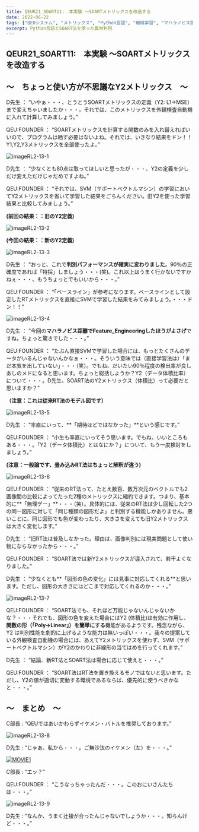 ```yaml
---
title: QEUR21_SOART11:　本実験 ～SOARTメトリックスを改造する
date: 2022-06-22
tags: ["QEUシステム", "メトリックス", "Python言語", "機械学習", "マハラノビス距離", "DX", "Blender", "SOART法", "異常判別"]
excerpt: Python言語とSOART法を使った異常判別
---
```


## QEUR21_SOART11:　本実験 ～SOARTメトリックスを改造する

## ～　ちょっと使い方が不思議なY2メトリックス　～

D先生 ： “いやぁ・・・、とうとうSOARTメトリックスの定義（Y2: L1->MSE）まで変えちゃいましたか・・・。それでは、このメトリックスを外観検査自動機に入れて計算してみましょう。”

QEU:FOUNDER ： “SOARTメトリックスを計算する関数のみを入れ替えればいいので、プログラムは晒す必要はないよね。それでは、いきなり結果をドン！！Y1,Y2,Y3メトリックスを全部使ったよ。”

![imageRL2-13-1](/2022-06-22-QEUR21_SOART11/imageRL2-13-1.jpg)

D先生 ： “少なくとも80点は取ってほしいと思ったが・・・、Y2の定義を少しだけ変えただけじゃだめですよね。”

QEU:FOUNDER ： “それでは、SVM（サポートベクトルマシン）の学習においてY2メトリックスを省いて学習した結果をごらんください。旧Y2を使った学習結果と比較してみましょう。”

**(前回の結果：：旧のY2定義)**

![imageRL2-13-2](/2022-06-22-QEUR21_SOART11/imageRL2-13-2.jpg)

**(今回の結果：：新のY2定義)**

![imageRL2-13-3](/2022-06-22-QEUR21_SOART11/imageRL2-13-3.jpg)

D先生 ： “おっと、これで**判別パフォーマンスが確実に変わりました**。90％の正確度であれば「特採」しましょう・・・(笑)。これ以上はうまく行かないですかねぇ・・・、もうちょっとでもいいから・・・。”

QEU:FOUNDER ： “「ベースライン」が参考になります。ベースラインとして設定したRTメトリックスを直接にSVMで学習した結果をみてみましょう。・・・ドン！！”

![imageRL2-13-4](/2022-06-22-QEUR21_SOART11/imageRL2-13-4.jpg)

D先生 ： “今回の**マハラノビス距離でFeature_Engineeringしたほうがよさげ**ですね。ちょっと驚きでした・・・。”

QEU:FOUNDER ： “たぶん直接SVMで学習した場合には、もっとたくさんのデータがいるんじゃないんかなぁ・・・。そういう意味では（直接学習法は）「まだ本気を出していない」・・・（笑）。でもね、だいたい90％程度の検出率が良しあしのメドになると思います。ちょっと総括しようか？Y2（データ体積比率）について・・・。D先生、SOART法のY2メトリックス（体積比）って必要だと思いますか？”

**（注意：これは従来RT法のモデル図です）**

![imageRL2-13-5](/2022-06-22-QEUR21_SOART11/imageRL2-13-5.jpg)

D先生 ： “率直にいって、**「期待ほどではなかった」**という感じです。”

QEU:FOUNDER ： “小生も率直にいってそう思います。でもね、いいところもある・・・。「Y2（データ体積比）とはなにか？」について、もう一度検討をしましょう。”

**(注意：一般論です、畳み込みRT法はちょっと解釈が違う)**

![imageRL2-13-6](/2022-06-22-QEUR21_SOART11/imageRL2-13-6.jpg)

QEU:FOUNDER ： “従来のRT法って、たとえ数百、数万次元のベクトルでも2画像間の比較によってたった2種のメトリックスに縮約できます。つまり、基本的に**「無理ゲー」**・・・（笑）。具体的には、従来のRT法は少し回転した2つの同一図形に対して「同じ種類の図形だよ」と判別する機能しかありません。悪いことに、同じ図形でも色が変わったり、大きさを変えても旧Y2メトリックスは大きく変化します。”

D先生 ： “旧RT法は普及しなかった。理由は、画像判別には現実問題として使い物にならなかったから・・・。”

QEU:FOUNDER ： “SOART法では新Y2メトリックスが導入されて、若干よくなりました。”

D先生 ： “少なくとも**「図形の色の変化」には見事に対応してくれる**と思います。ただし、図形の大きさにはどこまで対応してくれるのか・・・。”

![imageRL2-13-7](/2022-06-22-QEUR21_SOART11/imageRL2-13-7.jpg)

QEU:FOUNDER ： “SOART法でも、それほど万能じゃないんじゃないかな？・・・それでも、図形の色を変えた場合にはY2 (体積比)は有効に作用し、**関数の形（「Poly->Linear」）を簡単にする**機能があるようです。残念ながら、Y2 は判別性能を劇的に上げるような能力は無いっぽい・・・。我々の提案している外観検査自動機の場合には、あえてY2メトリックスを使わず、SVM（サポートベクトルマシン）がY2のかわりに非線形の当てはめを行ってくれます。”

D先生 ： “結論、新RT法とSOART法は場合に応じて使えと・・・。”

QEU:FOUNDER ： “SOART法はRT法を置き換えるモノではないと思います。ただし、Y2の値が適切に変動する環境であるならば、優先的に使うべきかなと・・・。”

## ～　まとめ　～

C部長 : “QEUではあいかわらずイケメン・バトルを推奨しております。”

![imageRL2-13-8](/2022-06-22-QEUR21_SOART11/imageRL2-13-8.jpg)

D先生 : “じゃあ、私から・・・。ご無沙汰のイケメン（左）を・・・。”

[![MOVIE1](http://img.youtube.com/vi/tXY-qSClFh0/0.jpg)](http://www.youtube.com/watch?v=tXY-qSClFh0 "2022年6月22日(水) 吉村洋文副代表 街頭演説会 西大路四条交差点付近")

C部長 : “エッ？”

QEU:FOUNDER ： “こうなっちゃったんだ・・・。このおにいさんたちは・・・。”

![imageRL2-13-9](/2022-06-22-QEUR21_SOART11/imageRL2-13-9.jpg)

D先生 : “なんか、うまく辻褄が合ったんじゃないでしょうか・・・。知らんけど・・・。”
